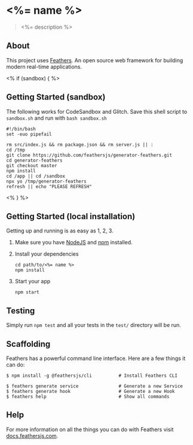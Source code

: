 # <%= name %>

> <%= description %>

## About

This project uses [Feathers](http://feathersjs.com). An open source web framework for building modern real-time applications.

<% if (sandbox) { %>

## Getting Started (sandbox)

The following works for CodeSandbox and Glitch. Save this shell script to `sandbox.sh` and run with `bash sandbox.sh`

```
#!/bin/bash 
set -euo pipefail

rm src/index.js && rm package.json && rm server.js || :
cd /tmp
git clone https://github.com/feathersjs/generator-feathers.git
cd generator-feathers
git checkout master
npm install
cd /app || cd /sandbox
npx yo /tmp/generator-feathers
refresh || echo "PLEASE REFRESH"
```
<% } %>

## Getting Started (local installation)

Getting up and running is as easy as 1, 2, 3.

1. Make sure you have [NodeJS](https://nodejs.org/) and [npm](https://www.npmjs.com/) installed.
2. Install your dependencies

    ```
    cd path/to/<%= name %>
    npm install
    ```

3. Start your app

    ```
    npm start
    ```

## Testing

Simply run `npm test` and all your tests in the `test/` directory will be run.

## Scaffolding

Feathers has a powerful command line interface. Here are a few things it can do:

```
$ npm install -g @feathersjs/cli          # Install Feathers CLI

$ feathers generate service               # Generate a new Service
$ feathers generate hook                  # Generate a new Hook
$ feathers help                           # Show all commands
```

## Help

For more information on all the things you can do with Feathers visit [docs.feathersjs.com](http://docs.feathersjs.com).
